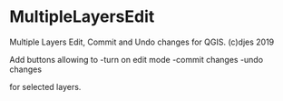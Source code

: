 # MultipleLayersEdit
Multiple Layers Edit, Commit and Undo changes for QGIS.
(c)djes 2019

Add buttons allowing to 
-turn on edit mode
-commit changes
-undo changes

for selected layers.
